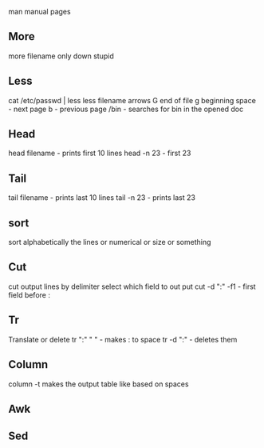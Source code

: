 man manual pages
## More

more filename
only down stupid
## Less

cat /etc/passwd | less
less filename
arrows
G end of file
g beginning
space - next page
b - previous page
/bin - searches for bin in the opened doc

## Head

head filename - prints first 10 lines
head -n 23 - first 23

## Tail

tail filename - prints last 10 lines
tail -n 23 - prints last 23

## sort 
sort alphabetically the lines or numerical or size or something

## Cut
cut output lines by delimiter select which field to out put
cut -d ":" -f1 - first field before :

## Tr
Translate or delete
tr ":" " " - makes : to space
tr -d ":" - deletes them

## Column
column -t makes the output table like based on spaces

## Awk

## Sed































